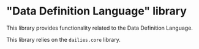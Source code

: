 # "Data Definition Language" library
This library provides functionality related to the Data Definition Language.

This library relies on the `dailies.core` library.
